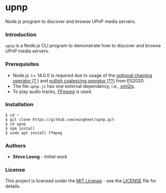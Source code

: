 # upnp
Node.js program to discover and browse UPnP media servers.

### Introduction
`upnp` is a Node.js CLI program to demonstrate how to discover and browse UPnP media servers.

### Prerequisites
- Node.js >= 14.0.0 is required due to usage of the
[optional chaining operator (?.)](https://developer.mozilla.org/en-US/docs/Web/JavaScript/Reference/Operators/Optional_chaining) and
[nullish coalescing operator (??)](https://developer.mozilla.org/en-US/docs/Web/JavaScript/Reference/Operators/Nullish_coalescing_operator)
from ES2020.
- The file `upnp.js` has one external dependency, i.e., [xml2js](https://www.npmjs.com/package/xml2js).
- To play audio tracks, [FFmpeg](https://ffmpeg.org/) is used.

### Installation
```
$ cd ~
$ git clone https://github.com/wingkeet/upnp.git
$ cd upnp
$ npm install
$ sudo apt install ffmpeg
```

### Authors
* **Steve Leong** - *Initial work*

### License
This project is licensed under the [MIT License](https://opensource.org/licenses/MIT) -
see the [LICENSE](https://github.com/wingkeet/upnp/blob/master/LICENSE) file for details.
